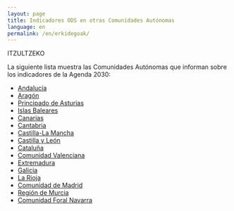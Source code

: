 ```yaml
---
layout: page
title: Indicadores ODS en otras Comunidades Autónomas
language: en
permalink: /en/erkidegoak/
---
```


ITZULTZEKO

La siguiente lista muestra las Comunidades Autónomas que informan sobre los indicadores de la Agenda 2030:

*   [Andalucía](https://www.juntadeandalucia.es/institutodeestadisticaycartografia/ods/index.htm)
*   [Aragón](https://ods-aragon.github.io/)
*   [Principado de Asturias](https://sadeiasturias.github.io/indicadores-ods-asturias/)
*   [Islas Baleares](https://ibestat.es/edatos/apps/ods/)
*   [Canarias](https://www3.gobiernodecanarias.org/aplicaciones/appsistac/ods/)
*   [Cantabria](https://ods-cantabria.github.io/ods-cantabria/)
*   [Castilla-La Mancha](https://estadistica.castillalamancha.es/agenda-2030)
*   [Castilla y León](https://estadistica.jcyl.es/web/es/estadisticas-temas/indicadores-agenda-2030-para.html)
*   [Cataluña](https://www.idescat.cat/dades/ods/nu/?lang=es)
*   [Comunidad Valenciana](https://pegv.gva.es/es/ods)
*   [Extremadura](https://www.juntaex.es/ieex/agenda-2030)
*   [Galicia](https://www.ige.gal/web/mostrar_marco.jsp?idioma=es&app=ODS)
*   [La Rioja](https://www.larioja.org/estadistica/es/objetivos-desarrollo-sostenible-rioja)
*   [Comunidad de Madrid](https://www.madrid.org/iestadis/ODS/ODS_CM.htm)
*   [Región de Murcia](https://transparencia.carm.es/agenda-2030#gsc.tab=0)
*   [Comunidad Foral Navarra](https://nastat.navarra.es/es/indicadores/indicadores-ods)
